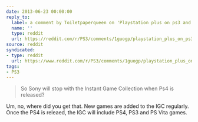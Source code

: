 ```yaml
---
date: 2013-06-23 00:00:00
reply_to:
  label: a comment by Toiletpaperqueen on 'Playstation plus on ps3 and ps4.' on /r/PS3
  name: ''
  type: reddit
  url: https://reddit.com/r/PS3/comments/1guogp/playstation_plus_on_ps3_and_ps4/cao8tq5/
source: reddit
syndicated:
- type: reddit
  url: https://www.reddit.com/r/PS3/comments/1guogp/playstation_plus_on_ps3_and_ps4/caoc03n/
tags:
- PS3
---
```


> So Sony will stop with the Instant Game Collection when Ps4 is released?

Um, no, where did you get that. New games are added to the IGC regularly. Once the PS4 is releaed, the IGC will include PS4, PS3 and PS Vita games.